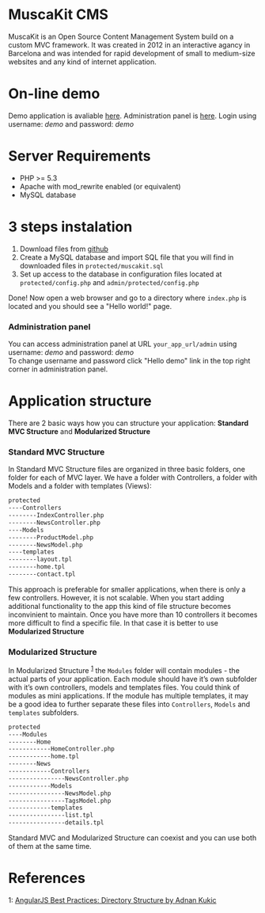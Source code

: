 MuscaKit CMS
============

MuscaKit is an Open Source Content Management System build on a custom MVC framework. It was created in 2012 in an interactive agancy in Barcelona and was intended for rapid development of small to medium-size websites and any kind of internet application. 

# On-line demo

Demo application is avaliable [here](http://jacobmarcus.com/muscakit/). 
Administration panel is [here](http://jacobmarcus.com/muscakit/admin). Login using username: _demo_ and password: _demo_


# Server Requirements

- PHP >= 5.3
- Apache with mod_rewrite enabled (or equivalent)
- MySQL database


# 3 steps instalation

1. Download files from [github](https://github.com/kubamarkiewicz/MuscaKit-Cms)
2. Create a MySQL database and import SQL file that you will find in downloaded files in `protected/muscakit.sql`
3. Set up access to the database in configuration files located at `protected/config.php` and `admin/protected/config.php`

Done! Now open a web browser and go to a directory where `index.php` is located and you should see a "Hello world!" page.

### Administration panel

You can access administration panel at URL `your_app_url/admin` using username: _demo_ and password: _demo_  
To change username and password click "Hello demo" link in the top right corner in administration panel.


# Application structure
There are 2 basic ways how you can structure your application: **Standard MVC Structure** and **Modularized Structure**

### Standard MVC Structure
In Standard MVC Structure files are organized in three basic folders, one folder for each of MVC layer. We have a folder with Controllers, a folder with Models and a folder with templates (Views):
```sh
protected
----Controllers
--------IndexController.php
--------NewsController.php
----Models
--------ProductModel.php
--------NewsModel.php
----templates
--------layout.tpl
--------home.tpl
--------contact.tpl
```
This approach is preferable for smaller applications, when there is only a few controllers.
However, it is not scalable. When you start adding additional functionality to the app this kind of file structure becomes inconvinient to maintain. Once you have more than 10 controllers it becomes more difficult to find a specific file. In that case it is better to use **Modularized Structure**

### Modularized Structure
In Modularized Structure <sup>[1](#footnote1)</sup> the `Modules` folder will contain modules - the actual parts of your application. Each module should have it’s own subfolder with it’s own controllers, models and templates files. You could think of modules as mini applications. If the module has multiple templates, it may be a good idea to further separate these files into `Controllers`, `Models` and `templates` subfolders.
```sh
protected
----Modules
--------Home
------------HomeController.php
------------home.tpl
--------News
------------Controllers
----------------NewsController.php
------------Models
----------------NewsModel.php
----------------TagsModel.php
------------templates
----------------list.tpl
----------------details.tpl
```
Standard MVC and Modularized Structure can coexist and you can use both of them at the same time.


# References
<a name="footnote1">1</a>: [AngularJS Best Practices: Directory Structure by Adnan Kukic](https://scotch.io/tutorials/angularjs-best-practices-directory-structure)

